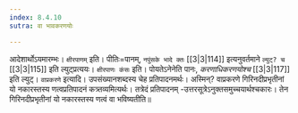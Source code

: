 ```yaml
---
index: 8.4.10
sutra: वा भावकरणयोः

---
```

   आदेशार्थोऽयमारम्भः। `क्षीरपाणम्` इति। पीतिः=पानम्, `नपुंसके भादे क्तः`  [[3|3|114]]  इत्यनुवर्तमाने `ल्युट्? च`  [[3|3|115]]  इति ल्युट्प्रत्ययः। `क्षीरपाणः कंसः` इति। पोयतेऽनेनेति पानः, _करणाधिकरणयोश्च_ [[3|3|117]]  इति ल्युट्। `वाप्रकरणे` इत्यादि। उपसंख्यानशब्दस्य चेह प्रतिपादनमर्थः। अस्मिन्? वाप्रकरणे गिरिनदीप्रभृतीनां यो नकारस्तस्य णत्वप्रतिपादनं कत्र्तव्यमित्यर्थः। तत्रेदं प्रतिपादनम् -उत्तरसूत्रेऽनुक्तसमुच्चयार्थश्चकारः। तेन गिरिनदीप्रभृतीनां यो नकारस्तस्य णत्वं वा भविष्यतीति॥